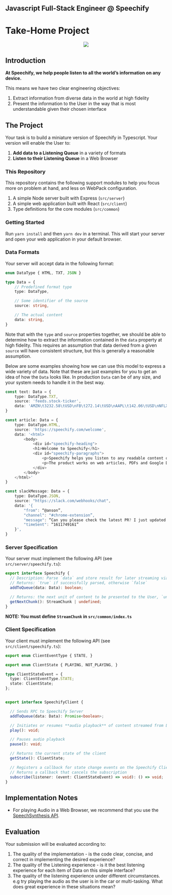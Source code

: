 
## Javascript Full-Stack Engineer @ Speechify 
# Take-Home Project 
<div style="text-align:center"><img src="https://slack-imgs.com/?c=1&o1=ro&url=https%3A%2F%2Fd3v0px0pttie1i.cloudfront.net%2Fuploads%2Fuser%2Flogo%2F1067928%2Fopengraph_f50024ae.png%3Fsource%3Dopengraph"/></div>

## Introduction
**At Speechify, we help people listen to all the world’s information on any device.**

This means we have two clear engineering objectives:
1. Extract information from diverse data in the world at high fidelity
2. Present the information to the User in the way that is most understandable given their chosen interface


## The Project
Your task is to build a miniature version of Speechify in Typescript. Your version will enable the User to:
1. **Add data to a Listening Queue** in a variety of formats
2. **Listen to their Listening Queue** in a Web Browser

### This Repository
This repository contains the following support modules to help you focus more on problem at hand, and less on WebPack configuration.
1. A simple Node server built with Express (`src/server`)
1. A simple web application built with React (`src/client`)
1. Type definitions for the core modules (`src/common`)

### Getting Started
Run `yarn install` and then `yarn dev` in a terminal. This will start your server and open your web application in your default browser.

### Data Formats
Your server will accept data in the following format:

```typescript
enum DataType { HTML, TXT, JSON }

type Data = {
    // Predefined format type
    type: DataType,

    // Some identifier of the source
    source: string,

    // The actual content
    data: string,
}
```


Note that with the `type` and `source` properties together,  we should be able to determine how to extract the information contained in the `data` property at high fidelity. This requires an assumption that data derived from a given `source` will have consistent structure, but this is generally a reasonable assumption.

Below are some examples showing how we can use this model to express a wide variety of data. Note that these are just examples for you to get an idea of how the `Data` looks like. In production `Data` can be of any size, and your system needs to handle it in the best way.
```typescript
const text: Data = {
    type: DataType.TXT,
    source: 'feeds.stock-ticker',
    data: 'AMZN\t3232.58\tUSD\nFB\t272.14\tUSD\nAAPL\t142.06\tUSD\nNFLX\t523.28\tUSD'
}

const article: Data = {
    type: DataType.HTML,
    source: 'https://speechify.com/welcome',
    data: '<html>
        <body>
            <div id="speechify-heading">
            <h1>Welcome to Speechify</h1>
            <div id="speechify-paragraphs">
                <p>Speechify helps you listen to any readable content on the web.</p>
                <p>The product works on web articles, PDFs and Google Docs.</p>
            </div>
        </body>
    </html>'
}

const slackMessage: Data = {
    type: DataType.JSON,
    source: "https://slack.com/webhooks/chat",
    data: '{
        "from": “@anson”, 
        "channel": "#chrome-extension”, 
        "message": “Can you please check the latest PR? I just updated the API",
        "timeSent": “1611749161”
    }',
}
```

### Server Specification

Your server must implement the following API (see `src/server/speechify.ts`):

```typescript
export interface Speechify {
  // Description: Parse `data` and store result for later streaming via getNextChunk()
  // Returns: `true` if successfully parsed, otherwise `false`
  addToQueue(data: Data): boolean;

  // Returns: the next unit of content to be presented to the User, `undefined` if there is none
  getNextChunk(): StreamChunk | undefined;
}
```

**NOTE: You must define `StreamChunk` in `src/common/index.ts`**


### Client Specification

Your client must implement the following API (see `src/client/speechify.ts`):

```typescript
export enum ClientEventType { STATE, }

export enum ClientState { PLAYING, NOT_PLAYING, }

type ClientStateEvent = {
  type: ClientEventType.STATE;
  state: ClientState;
};


export interface SpeechifyClient {

  // Sends RPC to Speechify Server
  addToQueue(data: Data): Promise<boolean>;

  // Initiates or resumes **audio playback** of content streamed from Listening Queue
  play(): void;

  // Pauses audio playback
  pause(): void;

  // Returns the current state of the client 
  getState(): ClientState;

  // Registers a callback for state change events on the Speechify Client
  // Returns a callback that cancels the subscription
  subscribe(listener: (event: ClientStateEvent) => void): () => void;
}
```

## Implementation Notes
- For playing Audio in a Web Browser, we recommend that you use the [SpeechSynthesis API](https://developer.mozilla.org/en-US/docs/Web/API/SpeechSynthesis). 

## Evaluation
Your submission will be evaluated according to:
1. The quality of the implementation - is the code clear, concise, and correct in implementing the desired experience?
2. The quality of the Listening experience - is it the best listening experience for each item of Data on this simple interface?
3. The quality of the listening experience under different circumstances. e.g try playing the audio as the user is in the car or multi-tasking. What does great experience in these situations mean?
